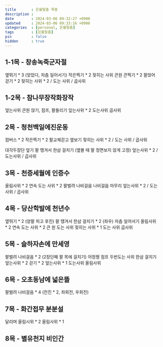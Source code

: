 ```yaml
---
title       : 은율탈춤 목중
description : 
date        : 2024-03-06 09:32:27 +0900
updated     : 2024-03-06 09:33:16 +0900
categories  : [personal, 은율탈춤]
tags        : [은율탈춤]
pin         : false
hidden      : true
---
```


## 1-1목 - 창송녹죽군자절
옆뛰기 * 3 (앚았다, 차츰 일어서기)
작은찍기 * 2
젖히는 사위 큰원
큰찍기 * 2
팔얹어 걷기 * 2
젖히는 사위 * 2 / 도는 사위 / 곱사위 

## 1-2목 - 참나무장작화장작
엎는사위 큰원
앉기, 점프, 팔돌리기
잎는사위 * 2 도는사위 곱사위

## 2목 - 청천백일에진운동
컴버스 * 2
작은찍기 * 2
팔교체걷고 옆보기
젖히는 사위 * 2 / 도는 사위 / 곱사위

대각두장단 엎기
팔 땡겨서 한삼 걸치기 (옆볼 때 팔 정면보지 않게 고정)
엎는사위 * 2 / 도는사위 / 곱사위

## 3목 - 천증세월에 인증수
올림사위 * 2
연속 도는 사위 * 2
팔벌려 나비걸음
나비걸음 마무리
엎는사위 * 2 / 도는 사위 / 곱사위

## 4목 - 당산학발에 천년수
옆뛰기 * 2 (양팔 피고 후진)
팔 땡겨서 한삼 걸치기 * 2 (좌우)
차츰 일어서기
올림사위 * 2
연속 도는 사위 * 2
큰 원 도는 사위
젖히는 사위 * 1
도는 사위 곱사위

## 5목 - 슬하자손에 만세영
팔벌려 나비걸음 * 2 (2장단째 팔 목에 걸치기)
어정쩡 점프
두번도는 사위
한삼 걸치기
엎는사위 * 2
걷기 * 2
엎는사위 * 1 도는사위 올림사위

## 6목 - 오초동남에 넓은뜰
팔벌려 나비걸음 * 4 (전진 * 2, 좌회전, 우회전)

## 7목 - 화간접무 분분설
달리며 올림시위 * 2
올림사위 * 1

## 8목 - 별유천지 비인간